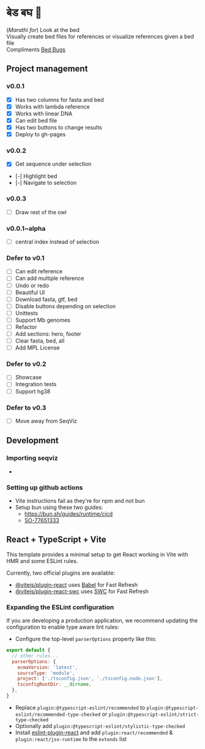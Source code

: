 # बेड बघ 🧐 

(*Marathi for*) Look at the bed  
Visually create bed files for references or visualize references given a bed file  
Compliments [Bed Bugs](https://labs.epi2me.io/bed-bugs/)

## Project management

### v0.0.1

- [x] Has two columns for fasta and bed
- [x] Works with lambda reference
- [x] Works with linear DNA
- [x] Can edit bed file
- [x] Has two buttons to change results
- [x] Deploy to gh-pages

### v0.0.2

- [x] Get sequence under selection
- [-] Highlight bed
- [-] Navigate to selection

### v0.0.3

- [ ] Draw rest of the owl


### v0.0.1~alpha

- [ ] central index instead of selection

### Defer to v0.1

- [ ] Can edit reference
- [ ] Can add multiple reference
- [ ] Undo or redo
- [ ] Beautiful UI
- [ ] Download fasta, gtf, bed
- [ ] Disable buttons depending on selection
- [ ] Unittests
- [ ] Support Mb genomes
- [ ] Refactor
- [ ] Add sections: hero, footer
- [ ] Clear fasta, bed, all
- [ ] Add MPL License

### Defer to v0.2

- [ ] Showcase
- [ ] Integration tests
- [ ] Support hg38

### Defer to v0.3

- [ ] Move away from SeqViz


## Development

### Importing seqviz

- 

### Setting up github actions

- Vite instructions fail as they're for npm and not bun
- Setup bun using these two guides:
  - https://bun.sh/guides/runtime/cicd
  - [SO-77651333](https://stackoverflow.com/questions/77651333/how-to-deploy-a-static-website-project-with-bun-lockb-to-github-pages)



## React + TypeScript + Vite

This template provides a minimal setup to get React working in Vite with HMR and some ESLint rules.

Currently, two official plugins are available:

- [@vitejs/plugin-react](https://github.com/vitejs/vite-plugin-react/blob/main/packages/plugin-react/README.md) uses [Babel](https://babeljs.io/) for Fast Refresh
- [@vitejs/plugin-react-swc](https://github.com/vitejs/vite-plugin-react-swc) uses [SWC](https://swc.rs/) for Fast Refresh

### Expanding the ESLint configuration

If you are developing a production application, we recommend updating the configuration to enable type aware lint rules:

- Configure the top-level `parserOptions` property like this:

```js
export default {
  // other rules...
  parserOptions: {
    ecmaVersion: 'latest',
    sourceType: 'module',
    project: ['./tsconfig.json', './tsconfig.node.json'],
    tsconfigRootDir: __dirname,
  },
}
```

- Replace `plugin:@typescript-eslint/recommended` to `plugin:@typescript-eslint/recommended-type-checked` or `plugin:@typescript-eslint/strict-type-checked`
- Optionally add `plugin:@typescript-eslint/stylistic-type-checked`
- Install [eslint-plugin-react](https://github.com/jsx-eslint/eslint-plugin-react) and add `plugin:react/recommended` & `plugin:react/jsx-runtime` to the `extends` list
